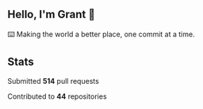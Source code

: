 ## Hello, I'm Grant 👋

⌨️  Making the world a better place, one commit at a time.


## Stats

Submitted **514** pull requests

Contributed to **44** repositories
